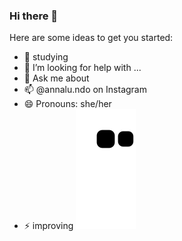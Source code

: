 ### Hi there 👋
Here are some ideas to get you started:

- 🔭 studying
- 🤔 I’m looking for help with ...
- 💬 Ask me about 
- 📫 @annalu.ndo on Instagram
- 😄 Pronouns: she/her
- ⚡ improving
  ![Snake animation](https://github.com/rafaballerini/rafaballerini/blob/output/github-contribution-grid-snake.svg)
